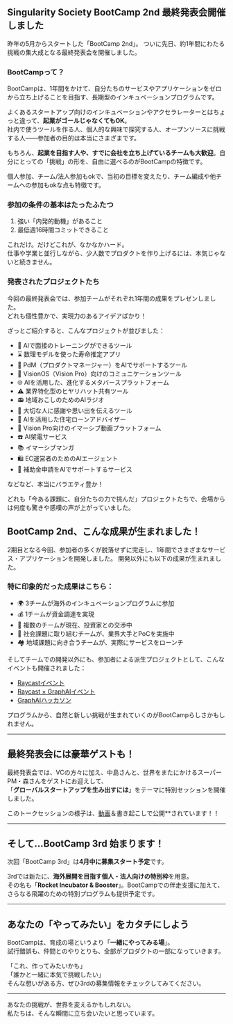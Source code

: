 ## Singularity Society BootCamp 2nd 最終発表会開催しました

昨年の5月からスタートした「BootCamp 2nd」。  ついに先日、約1年間にわたる挑戦の集大成となる最終発表会を開催しました。

### BootCampって？

BootCampは、1年間をかけて、自分たちのサービスやアプリケーションをゼロから立ち上げることを目指す、長期型のインキュベーションプログラムです。

よくあるスタートアップ向けのインキュベーションやアクセラレーターとはちょっと違って、**起業がゴールじゃなくてもOK**。  
社内で使うツールを作る人、個人的な興味で探究する人、オープンソースに挑戦する人——参加者の目的は本当にさまざまです。

もちろん、**起業を目指す人や、すでに会社を立ち上げているチームも大歓迎**。自分にとっての「挑戦」の形を、自由に選べるのがBootCampの特徴です。

個人参加、チーム/法人参加もokで、当初の目標を変えたり、チーム編成や他チームへの参加もokな点も特徴です。


### 参加の条件の基本はたったふたつ

1. 強い「内発的動機」があること  
2. 最低週16時間コミットできること  

これだけ。だけどこれが、なかなかハード。  
仕事や学業と並行しながら、少人数でプロダクトを作り上げるには、本気じゃないと続きません。

### 発表されたプロジェクトたち

今回の最終発表会では、参加チームがそれぞれ1年間の成果をプレゼンしました。  
どれも個性豊かで、実現力のあるアイデアばかり！

ざっとご紹介すると、こんなプロジェクトが並びました：

- 🎤 AIで面接のトレーニングができるツール  
- ⌛ 数理モデルを使った寿命推定アプリ  
- 👤 PdM（プロダクトマネージャー）をAIでサポートするツール  
- 🥽 VisionOS（Vision Pro）向けのコミュニケーションツール  
- 🌐 AIを活用した、進化するメタバースプラットフォーム  
- ⚠️ 業界特化型のヒヤリハット共有ツール  
- 📻 地域おこしのためのAIラジオ  
- 💌 大切な人に感謝や思い出を伝えるツール  
- 🏡 AIを活用した住宅ローンアドバイザー  
- 🎥 Vision Pro向けのイマーシブ動画プラットフォーム  
- ☎️ AI架電サービス  
- 📚 イマーシブマンガ
- 🛍️ EC運営者のためのAIエージェント  
- 📝 補助金申請をAIでサポートするサービス  

などなど、本当にバラエティ豊か！

どれも「今ある課題に、自分たちの力で挑んだ」プロジェクトたちで、会場からは何度も驚きや感嘆の声が上がっていました。


## BootCamp 2nd、こんな成果が生まれました！

2期目となる今回、参加者の多くが脱落せずに完走し、1年間でさまざまなサービス・アプリケーションを開発しました。
開発以外にも以下の成果が生まれました。

### 特に印象的だった成果はこちら：

- 🌍 3チームが海外のインキュベーションプログラムに参加  
- 💰 1チームが資金調達を実現  
- 🤝 複数のチームが現在、投資家との交渉中  
- 🏢 社会課題に取り組むチームが、業界大手とPoCを実施中  
- 🏘️ 地域課題に向き合うチームが、実際にサービスをローンチ  

そしてチームでの開発以外にも、参加者による派生プロジェクトとして、こんなイベントも開催されました：

- [Raycastイベント](https://singularitysociety.org/articles/blog/2024-08-31-raycast/)
- [Raycast × GraphAIイベント](https://zenn.dev/raycast_jp/articles/2024-11-23-fullstack-ai-dev-n-raycast-summit-main)
- [GraphAIハッカソン](https://note.com/singsoc/n/n538eecd5c379)

プログラムから、自然と新しい挑戦が生まれていくのがBootCampらしさかもしれません。

---

## 最終発表会には豪華ゲストも！

最終発表会では、VCの方々に加え、中島さんと、世界をまたにかけるスーパーPM・森さんをゲストにお迎えして、  
「**グローバルスタートアップを生み出すには**」をテーマに特別セッションを開催しました。

このトークセッションの様子は、[動画](https://www.youtube.com/watch?v=VNPl9VbDF4U)＆書き起こしで公開**されています！！

---

## そして…BootCamp 3rd 始まります！

次回「BootCamp 3rd」は**4月中に募集スタート予定**です。

3rdでは新たに、**海外展開を目指す個人・法人向けの特別枠**を用意。  
その名も「**Rocket Incubator & Booster**」。BootCampでの伴走支援に加えて、さらなる飛躍のための特別プログラムも提供予定です。

---

## あなたの「やってみたい」をカタチにしよう

BootCampは、育成の場というより「**一緒にやってみる場**」。  
試行錯誤も、仲間とのやりとりも、全部がプロダクトの一部になっていきます。

「これ、作ってみたいかも」  
「誰かと一緒に本気で挑戦したい」  
そんな想いがある方、ぜひ3rdの募集情報をチェックしてみてください。

---

あなたの挑戦が、世界を変えるかもしれない。  
私たちは、そんな瞬間に立ち会いたいと思っています。

